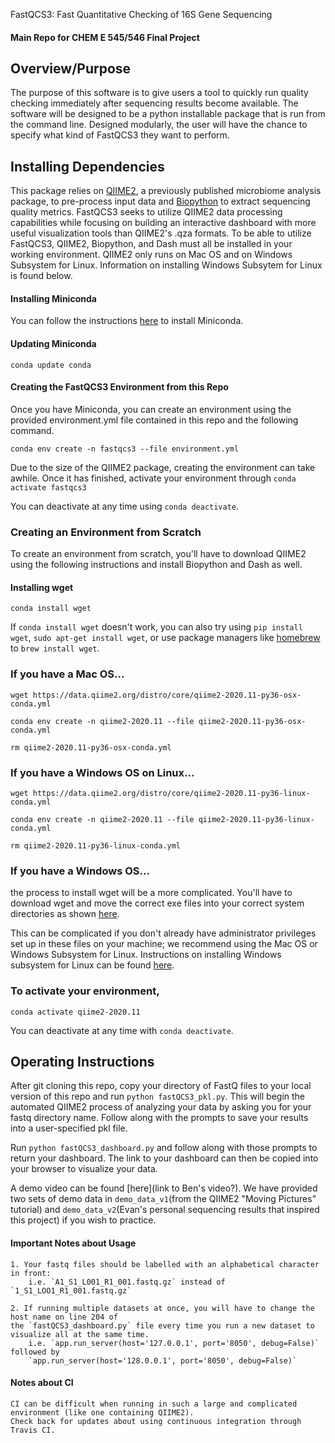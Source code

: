  FastQCS3: Fast Quantitative Checking of 16S Gene Sequencing 

#### Main Repo for CHEM E 545/546 Final Project

## Overview/Purpose
The purpose of this software is to give users a tool to quickly run quality checking immediately after sequencing results become available. The software will be designed to be a python installable package that is run from the command line. Designed modularly, the user will have the chance to specify what kind of FastQCS3 they want to perform.

## Installing Dependencies
This package relies on [QIIME2](https://docs.qiime2.org/2020.11/about/), a previously published microbiome analysis package, to pre-process input data and [Biopython](https://biopython.org/) to extract sequencing quality metrics.
FastQCS3 seeks to utilize QIIME2 data processing capabilities while focusing on building an interactive dashboard with more useful visualization tools than QIIME2's .qza formats. To be able to utilize FastQCS3, QIIME2, Biopython, and Dash must all be installed in your working environment. QIIME2 only runs on Mac OS and on Windows Subsystem for Linux. Information on installing Windows Subsytem for Linux is found below.  

#### Installing Miniconda
You can follow the instructions [here](https://conda.io/projects/conda/en/latest/user-guide/install/index.html) to install Miniconda. 

#### Updating Miniconda
`conda update conda`

#### Creating the FastQCS3 Environment from this Repo
Once you have Miniconda, you can create an environment using the provided environment.yml file contained in this repo and the following command. 

`conda env create -n fastqcs3 --file environment.yml`

Due to the size of the QIIME2 package, creating the environment can take awhile. Once it has finished, activate your environment through `conda activate fastqcs3`

You can deactivate at any time using `conda deactivate`.

### Creating an Environment from Scratch
To create an environment from scratch, you'll have to download QIIME2 using the following instructions and install Biopython and Dash as well.

#### Installing wget
`conda install wget`

If `conda install wget` doesn't work, you can also try using `pip install wget`, `sudo apt-get install wget`, or use package managers like [homebrew](https://brew.sh/) to `brew install wget`.

### If you have a Mac OS...
`wget https://data.qiime2.org/distro/core/qiime2-2020.11-py36-osx-conda.yml`

`conda env create -n qiime2-2020.11 --file qiime2-2020.11-py36-osx-conda.yml`

`rm qiime2-2020.11-py36-osx-conda.yml`

### If you have a Windows OS on Linux...
`wget https://data.qiime2.org/distro/core/qiime2-2020.11-py36-linux-conda.yml`

`conda env create -n qiime2-2020.11 --file qiime2-2020.11-py36-linux-conda.yml`

`rm qiime2-2020.11-py36-linux-conda.yml`

### If you have a Windows OS...
the process to install wget will be a more complicated. You'll have to download wget and move the correct exe files into your correct system directories as shown [here](https://builtvisible.com/download-your-website-with-wget/).

This can be complicated if you don't already have administrator privileges set up in these files on your machine; we recommend using the Mac OS or Windows Subsystem for Linux. Instructions on installing Windows subsystem for Linux can be found [here](https://docs.microsoft.com/en-us/windows/wsl/install-win10). 

### To activate your environment,

`conda activate qiime2-2020.11`

You can deactivate at any time with `conda deactivate`.

## Operating Instructions

After git cloning this repo, copy your directory of FastQ files to your local version of this repo and run `python fastQCS3_pkl.py`. This will begin the automated QIIME2 process of analyzing your data by asking you for your fastq directory name. Follow along with the prompts to save your results into a user-specified pkl file.

Run `python fastQCS3_dashboard.py` and follow along with those prompts to return your dashboard. The link to your dashboard can then be copied into your browser to visualize your data.

A demo video can be found [here](link to Ben's video?). We have provided two sets of demo data in `demo_data_v1`(from the QIIME2 "Moving Pictures" tutorial) and `demo_data_v2`(Evan's personal sequencing results that inspired this project) if you wish to practice.


#### Important Notes about Usage
	1. Your fastq files should be labelled with an alphabetical character in front:
		i.e. `A1_S1_L001_R1_001.fastq.gz` instead of `1_S1_LOO1_R1_001.fastq.gz`
		
	2. If running multiple datasets at once, you will have to change the host name on line 204 of
	the `fastQCS3_dashboard.py` file every time you run a new dataset to visualize all at the same time.
		i.e. `app.run_server(host='127.0.0.1', port='8050', debug=False)` followed by
		`app.run_server(host='128.0.0.1', port='8050', debug=False)`

#### Notes about CI
	CI can be difficult when running in such a large and complicated environment (like one containing QIIME2).
	Check back for updates about using continuous integration through Travis CI.

